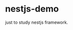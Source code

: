 <!--
 * @Author: tuojinxin
 * @Date: 2023-05-08 15:29:33
 * @LastEditTime: 2023-05-08 15:30:56
 * @LastEditors: tuojinxin
 * @Description: 
-->
# nestjs-demo
just to study nestjs framework.
